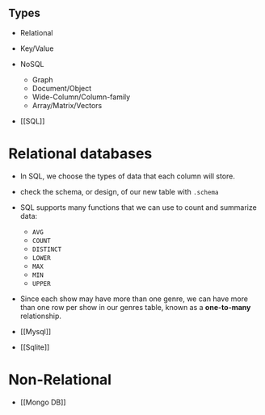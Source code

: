 ## Types
- Relational
- Key/Value 
- NoSQL
	- Graph
	- Document/Object
	- Wide-Column/Column-family 
	- Array/Matrix/Vectors

- [[SQL]]
# Relational databases
- In SQL, we choose the types of data that each column will store.
- check the schema, or design, of our new table with `.schema`
- SQL supports many functions that we can use to count and summarize data:
	-   `AVG`
	-   `COUNT`
	-   `DISTINCT`
	-   `LOWER`
	-   `MAX`
	-   `MIN`
	-   `UPPER`
- Since each show may have more than one genre, we can have more than one row per show in our genres table, known as a **one-to-many** relationship.

- [[Mysql]]
- [[Sqlite]]

# Non-Relational
- [[Mongo DB]]